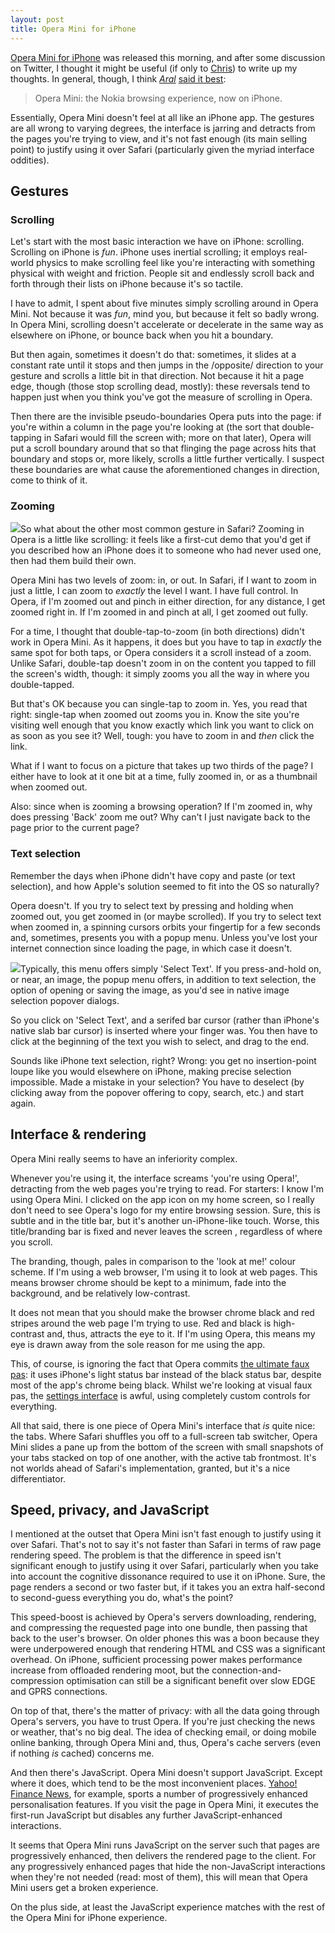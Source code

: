 ```yaml
---
layout: post
title: Opera Mini for iPhone
---
```

[Opera Mini for iPhone][] was released this morning, and after some
discussion on Twitter, I thought it might be useful (if only to
[Chris][Chris Mills]) to write up my thoughts. In general, though, I
think <cite>[Aral][Aral Balkan]</cite> [said it best][Aral on Opera
Mini]:

> Opera Mini: the Nokia browsing experience, now on iPhone.

[Opera Mini for iPhone]: http://www.opera.com/mobile/
[Aral Balkan]: http://aralbalkan.com/
[Chris Mills]: http://twitter.com/chrisdavidmills
[Aral on Opera Mini]: http://twitter.com/aral/status/12092104843

Essentially, Opera Mini doesn't feel at all like an iPhone app. The
gestures are all wrong to varying degrees, the interface is jarring and
detracts from the pages you're trying to view, and it's not fast enough
(its main selling point) to justify using it over Safari (particularly
given the myriad interface oddities).

## Gestures

### Scrolling

Let's start with the most basic interaction we have on iPhone:
scrolling. Scrolling on iPhone is *fun*. iPhone uses inertial
scrolling; it employs real-world physics to make scrolling feel like
you're interacting with something physical with weight and friction.
People sit and endlessly scroll back and forth through their lists on
iPhone because it's so tactile.

I have to admit, I spent about five minutes simply scrolling around in
Opera Mini. Not because it was *fun*, mind you, but because it felt so
badly wrong. In Opera Mini, scrolling doesn't accelerate or decelerate
in the same way as elsewhere on iPhone, or bounce back when you hit a
boundary.

But then again, sometimes it doesn't do that: sometimes, it slides at a
constant rate until it stops and then jumps in the /opposite/ direction
to your gesture and scrolls a little bit in that direction. Not because
it hit a page edge, though (those stop scrolling dead, mostly): these
reversals tend to happen just when you think you've got the measure of
scrolling in Opera.

Then there are the invisible pseudo-boundaries Opera puts into the page:
if you're within a column in the page you're looking at (the sort that
double-tapping in Safari would fill the screen with; more on that
later), Opera will put a scroll boundary around that so that flinging
the page across hits that boundary and stops or, more likely, scrolls a
little further vertically. I suspect these boundaries are what cause the
aforementioned changes in direction, come to think of it.

### Zooming

![](http://nascentguruism.com/wp-content/uploads/2010/04/zoom-e1271197835389.jpg)So
what about the other most common gesture in Safari? Zooming in Opera is
a little like scrolling: it feels like a first-cut demo that you'd get
if you described how an iPhone does it to someone who had never used
one, then had them build their own.

Opera Mini has two levels of zoom: in, or out. In Safari, if I want to
zoom in just a little, I can zoom to *exactly* the level I want. I have
full control. In Opera, if I'm zoomed out and pinch in either direction,
for any distance, I get zoomed right in. If I'm zoomed in and pinch at
all, I get zoomed out fully.

For a time, I thought that double-tap-to-zoom (in both directions)
didn't work in Opera Mini. As it happens, it does but you have to tap in
*exactly* the same spot for both taps, or Opera considers it a scroll
instead of a zoom. Unlike Safari, double-tap doesn't zoom in on the
content you tapped to fill the screen's width, though: it simply zooms
you all the way in where you double-tapped.

But that's OK because you can single-tap to zoom in. Yes, you read that
right: single-tap when zoomed out zooms you in. Know the site you're
visiting well enough that you know exactly which link you want to click
on as soon as you see it? Well, tough: you have to zoom in and *then*
click the link.

What if I want to focus on a picture that takes up two thirds of the
page? I either have to look at it one bit at a time, fully zoomed in, or
as a thumbnail when zoomed out.

Also: since when is zooming a browsing operation? If I'm zoomed in, why
does pressing 'Back' zoom me out? Why can't I just navigate back to the
page prior to the current page?

### Text selection

Remember the days when iPhone didn't have copy and paste (or text
selection), and how Apple's solution seemed to fit into the OS so
naturally?

Opera doesn't. If you try to select text by pressing and holding when
zoomed out, you get zoomed in (or maybe scrolled). If you try to select
text when zoomed in, a spinning cursors orbits your fingertip for a few
seconds and, sometimes, presents you with a popup menu. Unless you've
lost your internet connection since loading the page, in which case it
doesn't.

![](http://nascentguruism.com/wp-content/uploads/2010/04/select-op-pre.jpg)Typically,
this menu offers simply 'Select Text'. If you press-and-hold on, or
near, an image, the popup menu offers, in addition to text selection,
the option of opening or saving the image, as you'd see in native image
selection popover dialogs.

So you click on 'Select Text', and a serifed bar cursor (rather than
iPhone's native slab bar cursor) is inserted where your finger was. You
then have to click at the beginning of the text you wish to select, and
drag to the end.

Sounds like iPhone text selection, right? Wrong: you get no
insertion-point loupe like you would elsewhere on iPhone, making precise
selection impossible. Made a mistake in your selection? You have to
deselect (by clicking away from the popover offering to copy, search,
etc.) and start again.

## Interface & rendering

Opera Mini really seems to have an inferiority complex.

Whenever you're using it, the interface screams 'you're using Opera!',
detracting from the web pages you're trying to read. For starters: I
know I'm using Opera Mini. I clicked on the app icon on my home screen,
so I really don't need to see Opera's logo for my entire browsing
session. Sure, this is subtle and in the title bar, but it's another
un-iPhone-like touch. Worse, this title/branding bar is fixed and never
leaves the screen , regardless of where you scroll.

The branding, though, pales in comparison to the 'look at me!' colour
scheme. If I'm using a web browser, I'm using it to look at web pages.
This means browser chrome should be kept to a minimum, fade into the
background, and be relatively low-contrast.

It does not mean that you should make the browser chrome black and red
stripes around the web page I'm trying to use. Red and black is
high-contrast and, thus, attracts the eye to it. If I'm using Opera,
this means my eye is drawn away from the sole reason for me using the
app.

This, of course, is ignoring the fact that Opera commits [the ultimate
faux pas][Atebits black status bar for dark apps]: it uses iPhone's
light status bar instead of the black status bar, despite most of the
app's chrome being black. Whilst we're looking at visual faux pas, the
[settings interface][] is awful, using completely custom controls for
everything.

[Atebits black status bar for dark apps]: http://news.atebits.com/post/197574144/once-you-go-black
[settings interface]: http://my.opera.com/chooseopera/blog/2010/04/13/opera-mini-5-settings

All that said, there is one piece of Opera Mini's interface that *is*
quite nice: the tabs. Where Safari shuffles you off to a full-screen tab
switcher, Opera Mini slides a pane up from the bottom of the screen with
small snapshots  of your tabs stacked on top of one another, with the
active tab frontmost. It's not worlds ahead of Safari's implementation,
granted, but it's a nice differentiator.

## Speed, privacy, and JavaScript

I mentioned at the outset that Opera Mini isn't fast enough to justify
using it over Safari. That's not to say it's not faster than Safari in
terms of raw page rendering speed. The problem is that the difference in
speed isn't significant enough to justify using it over Safari,
particularly when you take into account the cognitive dissonance
required to use it on iPhone. Sure, the page renders a second or two
faster but, if it takes you an extra half-second to second-guess
everything you do, what's the point?

This speed-boost is achieved by Opera's servers downloading, rendering,
and compressing the requested page into one bundle, then passing that
back to the user's browser. On older phones this was a boon because they
were underpowered enough that rendering HTML and CSS was a significant
overhead. On iPhone, sufficient processing power makes performance
increase from offloaded rendering moot, but the
connection-and-compression optimisation can still be a significant
benefit over slow EDGE and GPRS connections.

On top of that, there's the matter of privacy: with all the data going
through Opera's servers, you have to trust Opera. If you're just
checking the news or weather, that's no big deal. The idea of checking
email, or doing mobile online banking, through Opera Mini and, thus,
Opera's cache servers (even if nothing *is* cached) concerns me.

And then there's JavaScript. Opera Mini doesn't support JavaScript.
Except where it does, which tend to be the most inconvenient places.
[Yahoo! Finance News][Finance], for example, sports a number of
progressively enhanced personalisation features. If you visit the page
in Opera Mini, it executes the first-run JavaScript but disables any
further JavaScript-enhanced interactions.

It seems that Opera Mini runs JavaScript on the server such that pages
are progressively enhanced, then delivers the rendered page to the
client. For any progressively enhanced pages that hide the
non-JavaScript interactions when they're not needed (read: most of
them), this will mean that Opera Mini users get a broken experience.

On the plus side, at least the JavaScript experience matches with the
rest of the Opera Mini for iPhone experience.

[Finance]: http://finance.yahoo.com/news
